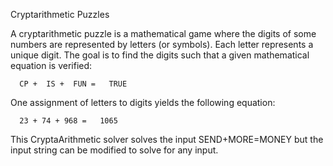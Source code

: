 Cryptarithmetic Puzzles

A cryptarithmetic puzzle is a mathematical game where the digits of some numbers are represented by letters (or symbols). Each letter represents a unique digit. The goal is to find the digits such that a given mathematical equation is verified:

      CP +  IS +  FUN =   TRUE

One assignment of letters to digits yields the following equation:

      23 + 74 + 968 =   1065

This CryptaArithmetic solver solves the input SEND+MORE=MONEY but the input string can be modified to solve for any input.
